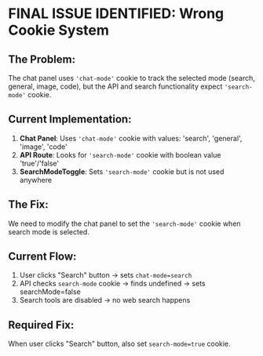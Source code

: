 # FINAL ISSUE IDENTIFIED: Wrong Cookie System

## The Problem:
The chat panel uses `'chat-mode'` cookie to track the selected mode (search, general, image, code), but the API and search functionality expect `'search-mode'` cookie.

## Current Implementation:
1. **Chat Panel**: Uses `'chat-mode'` cookie with values: 'search', 'general', 'image', 'code'
2. **API Route**: Looks for `'search-mode'` cookie with boolean value 'true'/'false'
3. **SearchModeToggle**: Sets `'search-mode'` cookie but is not used anywhere

## The Fix:
We need to modify the chat panel to set the `'search-mode'` cookie when search mode is selected.

## Current Flow:
1. User clicks "Search" button → sets `chat-mode=search`
2. API checks `search-mode` cookie → finds undefined → sets searchMode=false
3. Search tools are disabled → no web search happens

## Required Fix:
When user clicks "Search" button, also set `search-mode=true` cookie.

